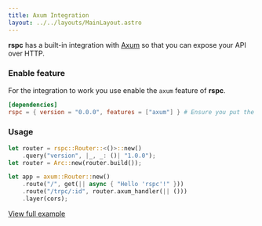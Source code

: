 ```yaml
---
title: Axum Integration
layout: ../../layouts/MainLayout.astro
---
```


**rspc** has a built-in integration with [Axum](https://github.com/tokio-rs/axum) so that you can expose your API over HTTP.

### Enable feature

For the integration to work you use enable the `axum` feature of **rspc**.

```toml
[dependencies]
rspc = { version = "0.0.0", features = ["axum"] } # Ensure you put the latest version!
```

### Usage

```rust
let router = rspc::Router::<()>::new()
    .query("version", |_, _: ()| "1.0.0");
let router = Arc::new(router.build());

let app = axum::Router::new()
    .route("/", get(|| async { "Hello 'rspc'!" }))
    .route("/trpc/:id", router.axum_handler(|| ()))
    .layer(cors);
```

[View full example](https://github.com/oscartbeaumont/rspc/blob/main/examples/axum.rs)